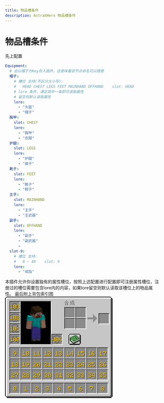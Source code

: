 ```yaml
---
title: 物品槽条件
description: AstraXHero 物品槽条件
---
```

# 物品槽条件
先上配置
```yaml
Equipment:  
  # 会以帽子为key存入插件，这意味着该节点命名可以随意  
  帽子:  
    # 槽位 支持(不区分大小写):  
    #   HEAD CHEST LEGS FEET MAINHAND OFFHAND    slot: HEAD  
    # lore 条件，满足其中一条即可读取属性  
    # 留空则默认读取属性  
    lore:  
      - "头盔"  
      - "帽子"  
  胸甲:  
    slot: CHEST  
    lore:  
      - "胸甲"  
      - "衣服"  
  护腿:  
    slot: LEGS  
    lore:  
      - "护腿"  
      - "裤子"  
  靴子:  
    slot: FEET  
    lore:  
      - "靴子"  
      - "鞋子"  
  主手:  
    slot: MAINHAND  
    lore:  
      - "主手"  
      - "主武器"  
  副手:  
    slot: OFFHAND  
    lore:  
      - "副手"  
      - "副武器"  
      -  
  slot-9:  
    # 槽位 支持:  
    #   0 ~ 40    slot: 9  
    lore:  
      - "戒指"
```
本插件允许你设置独有的属性槽位，按照上述配置进行配置即可注册属性槽位，注册过的槽位需要包含lore内的内容，如果lore留空则默认读取该槽位上的物品属性。
最后附上背包索引图
![背包索引](../../../public/images/doc/背包索引.jpg)
